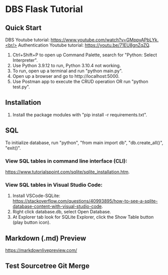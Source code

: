 # DBS Flask Tutorial

## Quick Start
DBS Youtube tutorial: https://www.youtube.com/watch?v=GMppyAPbLYk.<br/>
Authentication Youtube tutorial: https://youtu.be/71EU8gnZqZQ.
1. Ctrl+Shift+P to open up Command Palette, search for "Python: Select Interpreter".
2. Use Python 3.9.12 to run, Python 3.10.4 not working.
3. To run, open up a terminal and run "python main.py".
4. Open up a browser and go to http://localhost:5000.
5. Use Postman app to execute the CRUD operation OR run "python test.py".

## Installation
1. Install the package modules with "pip install -r requirements.txt".

## SQL
To initialize database, run "python", "from main import db", "db.create_all()", "exit()".
### View SQL tables in command line interface (CLI):
https://www.tutorialspoint.com/sqlite/sqlite_installation.htm.
### View SQL tables in Visual Studio Code:
1. Install VSCode-SQLite: https://stackoverflow.com/questions/40993895/how-to-see-a-sqlite-database-content-with-visual-studio-code.
2. Right click database.db, select Open Database.
3. At Explorer tab look for SQLite Explorer, click the Show Table button (play button icon).

## Markdown (.md) Preview
https://markdownlivepreview.com/

## Test Sourcetree Git Merge